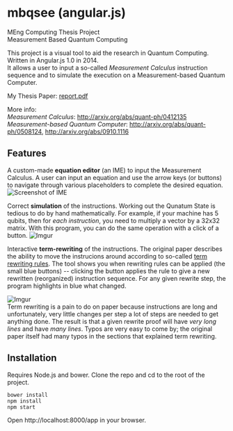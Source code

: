 # mbqsee (angular.js)

MEng Computing Thesis Project    
Measurement Based Quantum Computing

This project is a visual tool to aid the research in Quantum Computing.
Written in Angular.js 1.0 in 2014.    
It allows a user to input a so-called _Measurement Calculus_ instruction sequence
and to simulate the execution on a Measurement-based Quantum Computer.

My Thesis Paper: [report.pdf](https://github.com/jameslawson/mbqsee-angular/blob/master/report.pdf)

More info:    
_Measurement Calculus_: http://arxiv.org/abs/quant-ph/0412135    
_Measurement-based Quantum Computer_: http://arxiv.org/abs/quant-ph/0508124, http://arxiv.org/abs/0910.1116

## Features

A custom-made **equation editor** (an IME) to input the Measurement Calculus. A user can input an equation and use the arrow keys (or buttons) to navigate through various placeholders to complete the desired equation.  
![Screenshot of IME](http://i.imgur.com/aPqnqx0.png?1)


Correct **simulation** of the instructions. Working out the Qunatum State is tedious to do by hand mathematically.
For example, if your machine has 5 qubits, then for _each instruction_, you need 
to multiply a vector by a 32x32 matrix. With this program, you can do the same operation with a click of a button.
![Imgur](http://i.imgur.com/ZabyXGM.png)

Interactive **term-rewriting** of the instructions. The original paper describes the ability to move the instrucions around according to so-called [term rewriting rules](https://en.wikipedia.org/wiki/Rewriting#Term_rewriting_systems).
The tool shows you when rewriting rules can be applied (the small blue buttons) -- clicking the button applies the  rule to give a new rewritten (reorganized) instruction sequence. For any given rewrite step, the program highlights in blue what changed. 

![Imgur](http://i.imgur.com/Hx24yvd.png?1)    
Term rewriting is a pain to do on paper because instructions are long and unfortunately, very little changes per step a lot of steps are needed to get anything done. The result is that a given rewrite proof will have *very long lines* and have *many lines*. Typos are very easy to come by; the original paper itself had many typos in the sections that explained term rewriting.

## Installation

Requires Node.js and bower. 
Clone the repo and cd to the root of the project.
```
bower install
npm install
npm start
```
Open http://localhost:8000/app in your browser.



